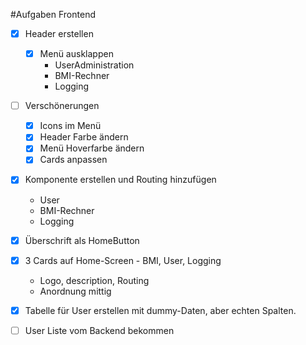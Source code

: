 #Aufgaben Frontend
* [x] Header erstellen
  * [x] Menü ausklappen
    * UserAdministration
    * BMI-Rechner
    * Logging
* [ ] Verschönerungen
  * [x] Icons im Menü
  * [x] Header Farbe ändern
  * [x] Menü Hoverfarbe ändern
  * [x] Cards anpassen
* [x] Komponente erstellen und Routing hinzufügen
  * User
  * BMI-Rechner
  * Logging
* [x] Überschrift als HomeButton
* [x] 3 Cards auf Home-Screen - BMI, User, Logging
  * Logo, description, Routing
  * Anordnung mittig
* [x] Tabelle für User erstellen mit dummy-Daten, aber echten Spalten.
* [ ] User Liste vom Backend bekommen

